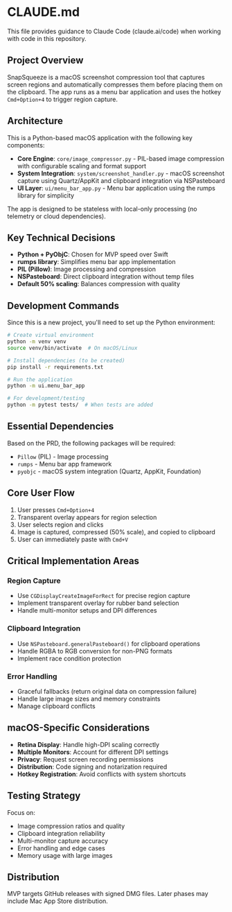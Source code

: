 # CLAUDE.md

This file provides guidance to Claude Code (claude.ai/code) when working with code in this repository.

## Project Overview

SnapSqueeze is a macOS screenshot compression tool that captures screen regions and automatically compresses them before placing them on the clipboard. The app runs as a menu bar application and uses the hotkey `Cmd+Option+4` to trigger region capture.

## Architecture

This is a Python-based macOS application with the following key components:

- **Core Engine**: `core/image_compressor.py` - PIL-based image compression with configurable scaling and format support
- **System Integration**: `system/screenshot_handler.py` - macOS screenshot capture using Quartz/AppKit and clipboard integration via NSPasteboard
- **UI Layer**: `ui/menu_bar_app.py` - Menu bar application using the rumps library for simplicity

The app is designed to be stateless with local-only processing (no telemetry or cloud dependencies).

## Key Technical Decisions

- **Python + PyObjC**: Chosen for MVP speed over Swift
- **rumps library**: Simplifies menu bar app implementation
- **PIL (Pillow)**: Image processing and compression
- **NSPasteboard**: Direct clipboard integration without temp files
- **Default 50% scaling**: Balances compression with quality

## Development Commands

Since this is a new project, you'll need to set up the Python environment:

```bash
# Create virtual environment
python -m venv venv
source venv/bin/activate  # On macOS/Linux

# Install dependencies (to be created)
pip install -r requirements.txt

# Run the application
python -m ui.menu_bar_app

# For development/testing
python -m pytest tests/  # When tests are added
```

## Essential Dependencies

Based on the PRD, the following packages will be required:
- `Pillow` (PIL) - Image processing
- `rumps` - Menu bar app framework
- `pyobjc` - macOS system integration (Quartz, AppKit, Foundation)

## Core User Flow

1. User presses `Cmd+Option+4`
2. Transparent overlay appears for region selection
3. User selects region and clicks
4. Image is captured, compressed (50% scale), and copied to clipboard
5. User can immediately paste with `Cmd+V`

## Critical Implementation Areas

### Region Capture
- Use `CGDisplayCreateImageForRect` for precise region capture
- Implement transparent overlay for rubber band selection
- Handle multi-monitor setups and DPI differences

### Clipboard Integration
- Use `NSPasteboard.generalPasteboard()` for clipboard operations
- Handle RGBA to RGB conversion for non-PNG formats
- Implement race condition protection

### Error Handling
- Graceful fallbacks (return original data on compression failure)
- Handle large image sizes and memory constraints
- Manage clipboard conflicts

## macOS-Specific Considerations

- **Retina Display**: Handle high-DPI scaling correctly
- **Multiple Monitors**: Account for different DPI settings
- **Privacy**: Request screen recording permissions
- **Distribution**: Code signing and notarization required
- **Hotkey Registration**: Avoid conflicts with system shortcuts

## Testing Strategy

Focus on:
- Image compression ratios and quality
- Clipboard integration reliability
- Multi-monitor capture accuracy
- Error handling and edge cases
- Memory usage with large images

## Distribution

MVP targets GitHub releases with signed DMG files. Later phases may include Mac App Store distribution.